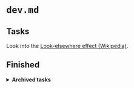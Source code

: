 # `dev.md`

## Tasks

Look into the [Look-elsewhere effect (Wikipedia)](https://en.wikipedia.org/wiki/Look-elsewhere_effect).

## Finished

<details>
<summary style="font-weight: bold">Archived tasks</summary>

## Archived tasks

### Create full-stack (with testing) task

Create a task that incoporates:

- The front-end
  - user input collection
  - client-side rendering
  - cypress testing
- The backend
  - user input storage
  - server-side rendering
  - vitest (or peek or jest) testing
- A justification
  - User experience
  - Developer experience

---

Justification: Before designing a BDD/TDD workflow with particular tools, we need a concrete task in order to setup the boilerplate code for these tools.

<details>

<summary>Next tasks</summary>

## Setup BDD process and tooling

Justification: The BDD process (and possibly tooling) should determine the overall workflow of a project.

### Fullpage color gradient visulization

[🍅 albatross/issues/22](https://github.com/Yukino-Ai/albatross/issues/22)

---

Justification: This is a good test feature that is arguably visually appealing while still being functional.

---

Single component with script:

```
On keypress:
    Randomly change background color;
    Save (`Date.now()`, `key`) to `signal`;
```

</details>

<details>
<summary>Completed tasks</summary>

### Time tracking for user inputs

Figure out how to track time of user inputs

Answer: Track only `Date.now()` times; probably only send back time differences to backend

### Setup volta to use Angular 12

Why?:

`npx` could lead to a slow workflow in general

</details>

---

## Organization

### Front-end

Framework: Angular

---

Store user input

- `Date.now()`
- keypress type

Generate visualization in real-time

### Backend

Framework: NestJS

---

~~Save history of user input~~

### Testing

Front-end: [Cypress](https://www.cypress.io)

Backend: Maybe [Vitest](https://vitest.dev/)

</details>
